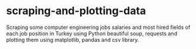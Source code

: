 # scraping-and-plotting-data
Scraping some computer engineering jobs salaries and most hired fields of each job position in Turkey using  Python beautiful soup, requests and plotting them using matplotlib, pandas and csv library. 
